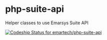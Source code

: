# php-suite-api
Helper classes to use Emarsys Suite API

[![Codeship Status for emartech/php-suite-api](https://app.codeship.com/projects/7e442e30-957b-0135-b05d-363a193daf48/status?branch=master)](https://app.codeship.com/projects/251275)
